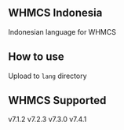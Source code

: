 ## WHMCS Indonesia
Indonesian language for WHMCS

## How to use
Upload to `lang` directory

## WHMCS Supported
v7.1.2 
v7.2.3 
v7.3.0 
v7.4.1 
